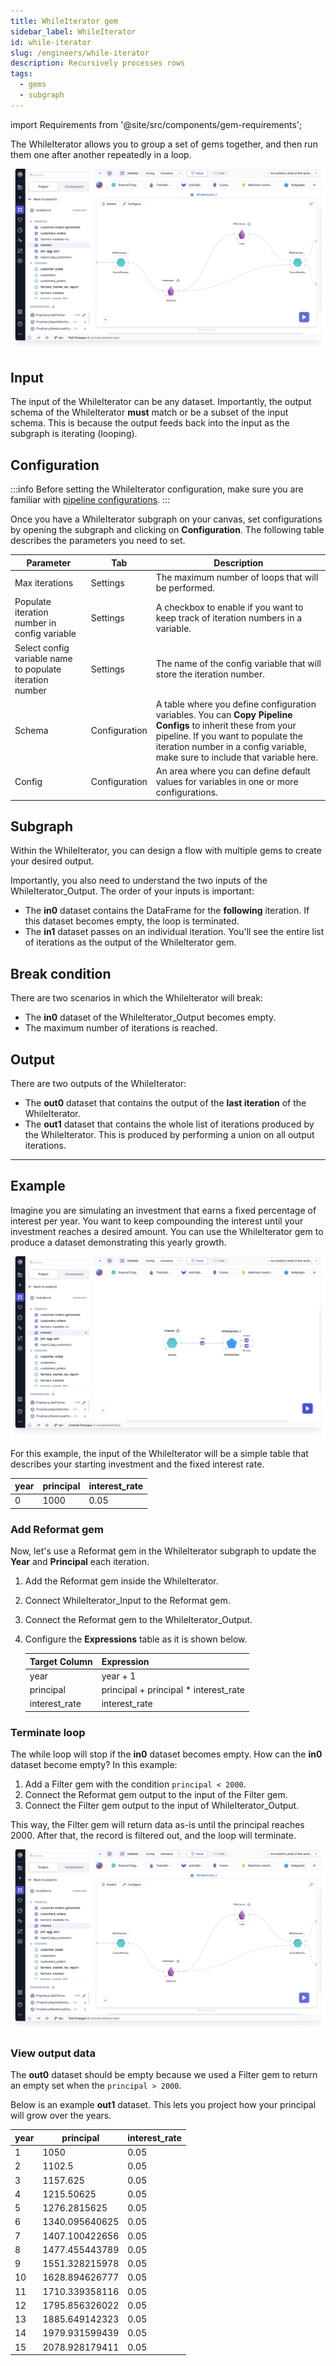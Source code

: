 ```yaml
---
title: WhileIterator gem
sidebar_label: WhileIterator
id: while-iterator
slug: /engineers/while-iterator
description: Recursively processes rows
tags:
  - gems
  - subgraph
---
```


import Requirements from '@site/src/components/gem-requirements';

<Requirements
  python_package_name=""
  python_package_version=""
  scala_package_name=""
  scala_package_version=""
  scala_lib=""
  python_lib=""
  uc_single="14.3+"
  uc_shared="14.3+"
  livy="Not Supported"
/>

The WhileIterator allows you to group a set of gems together, and then run them one after another repeatedly in a loop.

![WhileIterator](img/while-iterator.png)

## Input

The input of the WhileIterator can be any dataset. Importantly, the output schema of the WhileIterator **must** match or be a subset of the input schema. This is because the output feeds back into the input as the subgraph is iterating (looping).

## Configuration

:::info
Before setting the WhileIterator configuration, make sure you are familiar with [pipeline configurations](/engineers/configurations).
:::

Once you have a WhileIterator subgraph on your canvas, set configurations by opening the subgraph and clicking on **Configuration**. The following table describes the parameters you need to set.

| Parameter                                                | Tab           | Description                                                                                                                                                                                                                          |
| -------------------------------------------------------- | ------------- | ------------------------------------------------------------------------------------------------------------------------------------------------------------------------------------------------------------------------------------ |
| Max iterations                                           | Settings      | The maximum number of loops that will be performed.                                                                                                                                                                                  |
| Populate iteration number in config variable             | Settings      | A checkbox to enable if you want to keep track of iteration numbers in a variable.                                                                                                                                                   |
| Select config variable name to populate iteration number | Settings      | The name of the config variable that will store the iteration number.                                                                                                                                                                |
| Schema                                                   | Configuration | A table where you define configuration variables. You can **Copy Pipeline Configs** to inherit these from your pipeline. If you want to populate the iteration number in a config variable, make sure to include that variable here. |
| Config                                                   | Configuration | An area where you can define default values for variables in one or more configurations.                                                                                                                                             |

## Subgraph

Within the WhileIterator, you can design a flow with multiple gems to create your desired output.

Importantly, you also need to understand the two inputs of the WhileIterator_Output. The order of your inputs is important:

- The **in0** dataset contains the DataFrame for the **following** iteration. If this dataset becomes empty, the loop is terminated.
- The **in1** dataset passes on an individual iteration. You'll see the entire list of iterations as the output of the WhileIterator gem.

## Break condition

There are two scenarios in which the WhileIterator will break:

- The **in0** dataset of the WhileIterator_Output becomes empty.
- The maximum number of iterations is reached.

## Output

There are two outputs of the WhileIterator:

- The **out0** dataset that contains the output of the **last iteration** of the WhileIterator.
- The **out1** dataset that contains the whole list of iterations produced by the WhileIterator. This is produced by performing a union on all output iterations.

---

## Example

Imagine you are simulating an investment that earns a fixed percentage of interest per year. You want to keep compounding the interest until your investment reaches a desired amount. You can use the WhileIterator gem to produce a dataset demonstrating this yearly growth.

![WhileIterator](img/while-iterator-output.png)

For this example, the input of the WhileIterator will be a simple table that describes your starting investment and the fixed interest rate.

<div class="table-example">

| year | principal | interest_rate |
| ---- | --------- | ------------- |
| 0    | 1000      | 0.05          |

</div>

### Add Reformat gem

Now, let's use a Reformat gem in the WhileIterator subgraph to update the **Year** and **Principal** each iteration.

1. Add the Reformat gem inside the WhileIterator.
1. Connect WhileIterator_Input to the Reformat gem.
1. Connect the Reformat gem to the WhileIterator_Output.
1. Configure the **Expressions** table as it is shown below.

   | Target Column | Expression                             |
   | ------------- | -------------------------------------- |
   | year          | year + 1                               |
   | principal     | principal + principal \* interest_rate |
   | interest_rate | interest_rate                          |

### Terminate loop

The while loop will stop if the **in0** dataset becomes empty. How can the **in0** dataset become empty? In this example:

1. Add a Filter gem with the condition `principal < 2000`.
1. Connect the Reformat gem output to the input of the Filter gem.
1. Connect the Filter gem output to the input of WhileIterator_Output.

This way, the Filter gem will return data as-is until the principal reaches 2000. After that, the record is filtered out, and the loop will terminate.

![WhileIterator](img/while-iterator.png)

### View output data

The **out0** dataset should be empty because we used a Filter gem to return an empty set when the `principal > 2000`.

Below is an example **out1** dataset. This lets you project how your principal will grow over the years.

<div class="table-example">

| year | principal      | interest_rate |
| ---- | -------------- | ------------- |
| 1    | 1050           | 0.05          |
| 2    | 1102.5         | 0.05          |
| 3    | 1157.625       | 0.05          |
| 4    | 1215.50625     | 0.05          |
| 5    | 1276.2815625   | 0.05          |
| 6    | 1340.095640625 | 0.05          |
| 7    | 1407.100422656 | 0.05          |
| 8    | 1477.455443789 | 0.05          |
| 9    | 1551.328215978 | 0.05          |
| 10   | 1628.894626777 | 0.05          |
| 11   | 1710.339358116 | 0.05          |
| 12   | 1795.856326022 | 0.05          |
| 13   | 1885.649142323 | 0.05          |
| 14   | 1979.931599439 | 0.05          |
| 15   | 2078.928179411 | 0.05          |

</div>
